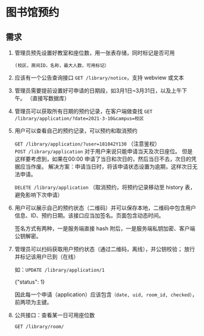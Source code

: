 # 图书馆预约

## 需求

1. 管理员预先设置好教室和座位数，用一张表存储，同时标记是否可用

   `(校区，房间ID，名称，最大人数，可用标记）`

2. 应该有一个公告查询接口
   `GET /library/notice`，支持 webview 或文本

3. 管理员需要提前设置好可申请的日期段，如3月1日~3月31日，以及上午下午。
   （直接写数据库）

4. 管理员可以获取所有日期的预约记录，在客户端做查找
   `GET /library/application/?date=2021-3-10&campus=校区`

5. 用户可以查看自己的预约记录，可以预约和取消预约

   `GET /library/application/?user=181042Y130` （注意鉴权）  
   `POST /library/application`
   对于用户来说只能申请当天及次日座位。 但是这样要考虑到，如果在00:00 申请了当日和次日的，然后当日不去，次日的凭据应当作废。
   解决方案：申请当日时，将该申请状态设置为逾期，这样次日无法申请。

   `DELETE /library/application` （取消预约，将预约记录移动至 history 表，避免影响下次申请）

6. 用户可以展示自己的预约状态（二维码）并可以保存本地，二维码中包含用户信息、ID、预约日期。该接口应当加签名。页面包含动态时间。
   
   签名方式有两种，一是服务端直接 hash 附后，一是服务端私钥加密、客户端公钥解密。

7. 管理员可以扫码获取用户预约状态（通过二维码，离线），并公钥校验； 放行并标记该用户已到（在线）

   如：`UPDATE /library/application/1`

   {"status": 1}

   因此每一个申请（application）应该包含`（date, uid, room_id, checked）`，前两项为主键。

8. 公共接口：查看某一日可用座位数

   `GET /library/room/`